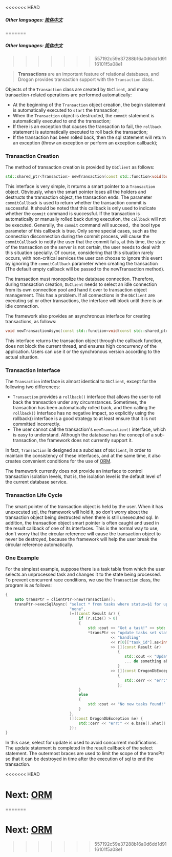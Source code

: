 <<<<<<< HEAD
##### Other languages: [简体中文](/CHN/CHN-08-2-数据库-事务)
=======
##### Other languages: [简体中文](/CHN/CHN-08-2-数据库-事务)
>>>>>>> 557192c59e37288b16a0d6dd1d9116101f5a08e1

> **Transactions** are an important feature of relational databases, and Drogon provides transaction support with the `Transaction` class.

Objects of the `Transaction` class are created by `DbClient`, and many transaction-related operations are performed automatically:

- At the beginning of the `Transaction` object creation, the begin statement is automatically executed to `start` the transaction;
- When the `Transaction` object is destructed, the `commit` statement is automatically executed to end the transaction;
- If there is an exception that causes the transaction to fail, the `rollback` statement is automatically executed to roll back the transaction;
- If the transaction has been rolled back, then the sql statement will return an exception (throw an exception or perform an exception callback);

### Transaction Creation

The method of transaction creation is provided by `DbClient` as follows:

```c++
std::shared_ptr<Transaction> newTransaction(const std::function<void(bool)> &commitCallback = std::function<void(bool)>())
```

This interface is very simple, it returns a smart pointer to a `Transaction` object. Obviously, when the smart pointer loses all the holders and destructs the transaction object, the transaction ends. The parameter `commitCallback` is used to return whether the transaction commit is successful. It should be noted that this callback is only used to indicate whether the `commit` command is successful. If the transaction is automatically or manually rolled back during execution, the `callback` will not be executed. Generally, the `commit` command will succeed，the bool type parameter of this callback is true. Only some special cases, such as the connection disconnection during the commit process, will cause the `commitCallback` to notify the user that the commit fails, at this time, the state of the transaction on the server is not certain, the user needs to deal with this situation specially. Of course, considering that this situation rarely occurs, with non-critical services the user can choose to ignore this event by ignoring the `commitCallback` parameter when creating the transaction (The default empty callback will be passed to the newTransaction method).

The transaction must monopolize the database connection. Therefore, during transaction creation, `DbClient` needs to select an idle connection from its own connection pool and hand it over to transaction object management. This has a problem. If all connections in the `DbClient` are executing sql or other transactions, the interface will block until there is an idle connection.

The framework also provides an asynchronous interface for creating transactions, as follows:

```c++
void newTransactionAsync(const std::function<void(const std::shared_ptr<Transaction> &)> &callback);
```

This interface returns the transaction object through the callback function, does not block the current thread, and ensures high concurrency of the application. Users can use it or the synchronous version according to the actual situation.

### Transaction Interface

The `Transaction` interface is almost identical to `DbClient`, except for the following two differences:

- `Transaction` provides a `rollback()` interface that allows the user to roll back the transaction under any circumstances. Sometimes, the transaction has been automatically rolled back, and then calling the `rollback()` interface has no negative impact, so explicitly using the rollback() interface is a good strategy to at least ensure that it is not committed incorrectly.
- The user cannot call the transaction's `newTransaction()` interface, which is easy to understand. Although the database has the concept of a sub-transaction, the framework does not currently support it.

In fact, `Transaction` is designed as a subclass of `DbClient`, in order to maintain the consistency of these interfaces, and at the same time, it also creates convenient conditions for the use of [ORM](ORM).

The framework currently does not provide an interface to control transaction isolation levels, that is, the isolation level is the default level of the current database service.

### Transaction Life Cycle

The smart pointer of the transaction object is held by the user. When it has unexecuted sql, the framework will hold it, so don't worry about the transaction object being destructed when there is still unexecuted sql. In addition, the transaction object smart pointer is often caught and used in the result callback of one of its interfaces. This is the normal way to use, don't worry that the circular reference will cause the transaction object to never be destroyed, because the framework will help the user break the circular reference automatically.

### One Example

For the simplest example, suppose there is a task table from which the user selects an unprocessed task and changes it to the state being processed. To prevent concurrent race conditions, we use the `Transaction` class, the program is as follows:

```c++
{
    auto transPtr = clientPtr->newTransaction();
    transPtr->execSqlAsync( "select * from tasks where status=$1 for update order by time",
                            "none",
                            [=](const Result &r) {
                                if (r.size() > 0)
                                {
                                    std::cout << "Got a task!" << std::endl;
                                    *transPtr << "update tasks set status=$1 where task_id=$2"
                                              << "handling"
                                              << r[0]["task_id"].as<int64_t>()
                                              >> [](const Result &r)
                                                 {
                                                    std::cout << "Updated!";
                                                    ... do something about the task;
                                                 }
                                              >> [](const DrogonDbException &e)
                                                 {
                                                    std::cerr << "err:" << e.base().what() << std::end;
                                                 };
                                }
                                else
                                {
                                    std::cout << "No new tasks found!" << std::endl;
                                }
                            },
                            [](const DrogonDbException &e) {
                                std::cerr << "err:" << e.base().what() << std::end;
                            });
}
```

In this case, select for update is used to avoid concurrent modifications. The update statement is completed in the result callback of the select statement. The outermost braces are used to limit the scope of the transPtr so that it can be destroyed in time after the execution of sql to end the transaction.

<<<<<<< HEAD
# Next: [ORM](/ENG/ENG-08-3-Database-ORM)
=======
# Next: [ORM](/ENG/ENG-08-3-Database-ORM)
>>>>>>> 557192c59e37288b16a0d6dd1d9116101f5a08e1
